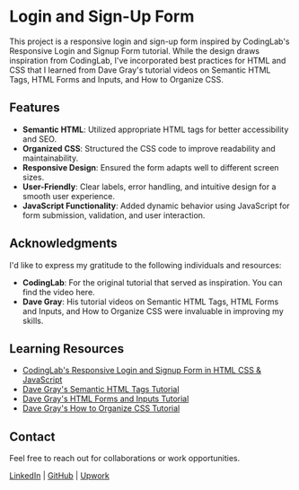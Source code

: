 # Login and Sign-Up Form

This project is a responsive login and sign-up form inspired by CodingLab's Responsive Login and Signup Form tutorial. While the design draws inspiration from CodingLab, I've incorporated best practices for HTML and CSS that I learned from Dave Gray's tutorial videos on Semantic HTML Tags, HTML Forms and Inputs, and How to Organize CSS.

## Features

- **Semantic HTML**: Utilized appropriate HTML tags for better accessibility and SEO.
- **Organized CSS**: Structured the CSS code to improve readability and maintainability.
- **Responsive Design**: Ensured the form adapts well to different screen sizes.
- **User-Friendly**: Clear labels, error handling, and intuitive design for a smooth user experience.
- **JavaScript Functionality**: Added dynamic behavior using JavaScript for form submission, validation, and user interaction.

## Acknowledgments

I'd like to express my gratitude to the following individuals and resources:

- **CodingLab**: For the original tutorial that served as inspiration. You can find the video here.
- **Dave Gray**: His tutorial videos on Semantic HTML Tags, HTML Forms and Inputs, and How to Organize CSS were invaluable in improving my skills.

## Learning Resources
- [CodingLab's Responsive Login and Signup Form in HTML CSS & JavaScript](https://youtu.be/VP0DS6iXbXY?si=mvTqpg3JmJ8PpE3a)
- [Dave Gray's Semantic HTML Tags Tutorial](https://youtu.be/kX3TfdUqpuU?si=G4mG-_JaiVHozZ5e)
- [Dave Gray's HTML Forms and Inputs Tutorial](https://youtu.be/frAGrGN00OA?si=UaF9EoHxkACzv4TI)
- [Dave Gray's How to Organize CSS Tutorial](https://youtu.be/MNPdifWAAa4?si=c8OmbrbLbp7gGurk)

## Contact
Feel free to reach out for collaborations or work opportunities.

[LinkedIn](https://www.linkedin.com/in/john-jerry-ginon-0b5539314/) | [GitHub](https://github.com/jjmginon9231/) | [Upwork](https://www.upwork.com/freelancers/~01432eb5f90e315e15?mp_source=share)